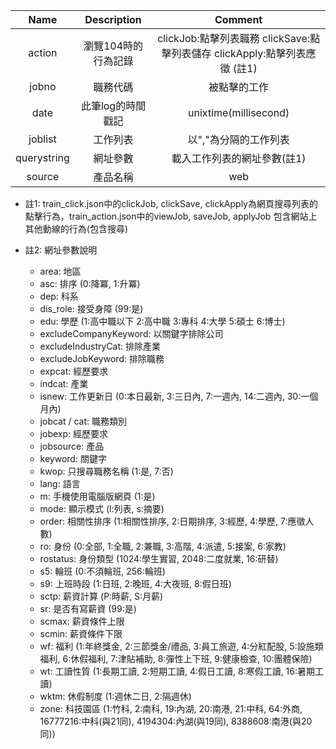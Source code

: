 | Name            | Description               | Comment                                                                                   |
| :-------------: | :-----------------------: | :---------------------------------------------------------------------------------------: |
| action          | 瀏覽104時的行為記錄       | clickJob:點擊列表職務 clickSave:點擊列表儲存 clickApply:點擊列表應徵 (註1)                |
| jobno           | 職務代碼                  | 被點擊的工作                                                                              |
| date            | 此筆log的時間戳記         | unixtime(millisecond)                                                                     |
| joblist         | 工作列表                  | 以","為分隔的工作列表                                                                     |
| querystring     | 網址參數                  | 載入工作列表的網址參數(註1)                                                               |
| source          | 產品名稱                  | web                                                                                       |


* 註1: train_click.json中的clickJob, clickSave, clickApply為網頁搜尋列表的點擊行為，train_action.json中的viewJob, saveJob, applyJob 包含網站上其他動線的行為(包含搜尋)
* 註2: 網址參數說明

  + area: 地區
  + asc: 排序 (0:降冪, 1:升冪)
  + dep: 科系
  + dis_role: 接受身障 (99:是)
  + edu: 學歷 (1:高中職以下 2:高中職 3:專科 4:大學 5:碩士 6:博士)
  + excludeCompanyKeyword: 以關鍵字排除公司
  + excludeIndustryCat: 排除產業
  + excludeJobKeyword: 排除職務
  + expcat: 經歷要求
  + indcat: 產業
  + isnew: 工作更新日 (0:本日最新, 3:三日內, 7:一週內, 14:二週內, 30:一個月內)
  + jobcat / cat: 職務類別
  + jobexp: 經歷要求
  + jobsource: 產品
  + keyword: 關鍵字 
  + kwop: 只搜尋職務名稱 (1:是, 7:否)
  + lang: 語言
  + m: 手機使用電腦版網頁 (1:是)
  + mode: 顯示模式 (l:列表, s:摘要)
  + order: 相關性排序 (1:相關性排序, 2:日期排序, 3:經歷, 4:學歷, 7:應徵人數)
  + ro: 身份 (0:全部, 1:全職, 2:兼職, 3:高階, 4:派遣, 5:接案, 6:家教)
  + rostatus: 身份類型 (1024:學生實習, 2048:二度就業, 16:研替)
  + s5: 輪班 (0:不須輪班, 256:輪班)
  + s9: 上班時段 (1:日班, 2:晚班, 4:大夜班, 8:假日班)
  + sctp: 薪資計算 (P:時薪, S:月薪)
  + sr: 是否有寫薪資 (99:是)
  + scmax: 薪資條件上限
  + scmin: 薪資條件下限
  + wf: 福利 (1:年終獎金, 2:三節獎金/禮品, 3:員工旅遊, 4:分紅配股, 5:設施類福利, 6:休假福利, 7:津貼補助, 8:彈性上下班, 9:健康檢查, 10:團體保險)
  + wt: 工讀性質 (1:長期工讀, 2:短期工讀, 4:假日工讀, 8:寒假工讀, 16:暑期工讀)
  + wktm: 休假制度 (1:週休二日, 2:隔週休)
  + zone: 科技園區 (1:竹科, 2:南科, 19:內湖, 20:南港, 21:中科, 64:外商, 16777216:中科(與21同), 4194304:內湖(與19同), 8388608:南港(與20同))

